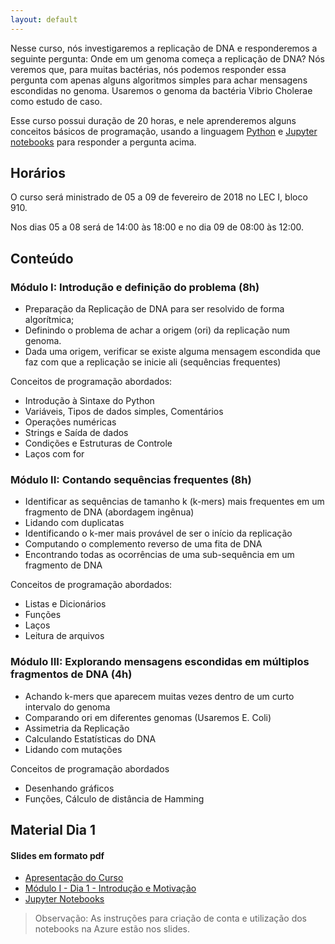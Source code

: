 ```yaml
---
layout: default
---
```


Nesse curso, nós investigaremos a replicação de DNA e responderemos a seguinte pergunta: Onde em um genoma começa a replicação de DNA? Nós veremos que, para muitas bactérias, nós podemos responder essa pergunta com apenas alguns algoritmos simples para achar mensagens escondidas no genoma. Usaremos o genoma da bactéria Vibrio Cholerae como estudo de caso.

Esse curso possui duração de 20 horas, e nele  aprenderemos alguns conceitos básicos de programação, usando a linguagem [Python](https://www.python.org/) e [Jupyter notebooks](http://jupyter.org/) para responder a pergunta acima.

## Horários
O curso será ministrado de 05 a 09 de fevereiro de 2018 no LEC I, bloco 910.

Nos dias 05 a 08 será de 14:00 às 18:00 e no dia 09 de 08:00 às 12:00.

## Conteúdo

### Módulo I: Introdução e definição do problema (8h)
- Preparação da Replicação de DNA para ser resolvido de forma algorítmica;
- Definindo o problema de achar a origem (ori) da replicação num genoma.
- Dada uma origem, verificar se existe alguma mensagem escondida que faz com que a replicação se inicie ali (sequências frequentes)

Conceitos de programação abordados:
- Introdução à Sintaxe do Python
- Variáveis, Tipos de dados simples, Comentários
- Operações numéricas
- Strings e Saída de dados
- Condições e Estruturas de Controle
- Laços com for

### Módulo II: Contando sequências frequentes (8h)
- Identificar as sequências de tamanho k (k-mers) mais frequentes em um fragmento de DNA (abordagem ingênua)
- Lidando com duplicatas
- Identificando o k-mer mais provável de ser o início da replicação
- Computando o complemento reverso de uma fita de DNA
- Encontrando todas as ocorrências de uma sub-sequência em um fragmento de DNA

Conceitos de programação abordados:
- Listas e Dicionários
- Funções
- Laços
- Leitura de arquivos

### Módulo III: Explorando mensagens escondidas em múltiplos fragmentos de DNA (4h)
- Achando k-mers que aparecem muitas vezes dentro de um curto intervalo do genoma
- Comparando ori em diferentes genomas (Usaremos E. Coli)
- Assimetria da Replicação
- Calculando Estatísticas do DNA 
- Lidando com mutações

Conceitos de programação abordados
- Desenhando gráficos
- Funções, Cálculo de distância de Hamming

## Material Dia 1

#### Slides em formato pdf
* [Apresentação do Curso](https://drive.google.com/open?id=1JbgDdvtziyqTw2KzHFxZinicnNZ2rr_K)
* [Módulo I - Dia 1 - Introdução e Motivação](https://drive.google.com/open?id=1JjRxWLSCNLDl3rWO5SWIhpMpm3cEffuV)
* [Jupyter Notebooks](https://notebooks.azure.com/emanueles/libraries/biopython-dia1)

> Observação: As instruções para criação de conta e utilização dos notebooks na Azure estão nos slides.
